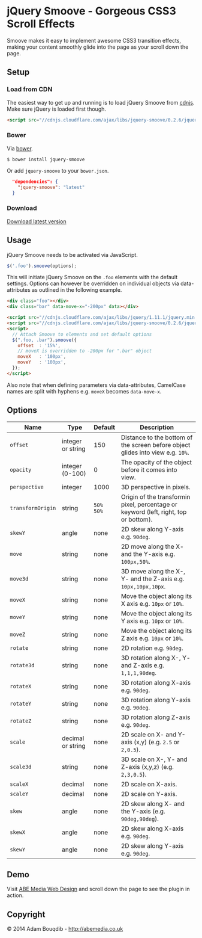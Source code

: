 jQuery Smoove - Gorgeous CSS3 Scroll Effects
=============

Smoove makes it easy to implement awesome CSS3 transition effects, making your content smoothly glide into the page as your scroll down the page.


## Setup

### Load from CDN

The easiest way to get up and running is to load jQuery Smoove from [cdnjs](http://cdnjs.com). Make sure jQuery is loaded first though.

```html
<script src="//cdnjs.cloudflare.com/ajax/libs/jquery-smoove/0.2.6/jquery.smoove.min.js"></script>
```

### Bower 

Via [bower](https://github.com/twitter/bower).

```
$ bower install jquery-smoove
```

Or add `jquery-smoove` to your `bower.json`.

``` json
  "dependencies": {
    "jquery-smoove": "latest"
  }
```

### Download 

[Download latest version](https://github.com/abeMedia/jquery-smoove/archive/0.2.6.zip)

## Usage

jQuery Smoove needs to be activated via JavaScript.

```javascript
$('.foo').smoove(options);
```
This will initiate jQuery Smoove on the `.foo` elements with the default settings. Options can however be overridden on individual objects via data-attributes as outlined in the following example.

```html
<div class="foo"></div>
<div class="bar" data-move-x="-200px" data></div>

<script src="//cdnjs.cloudflare.com/ajax/libs/jquery/1.11.1/jquery.min.js"></script>
<script src="//cdnjs.cloudflare.com/ajax/libs/jquery-smoove/0.2.6/jquery.smoove.min.js"></script>
<script>
  // Attach Smoove to elements and set default options
  $(".foo, .bar").smoove({
    offset  : '15%',
    // moveX is overridden to -200px for ".bar" object
    moveX   : '100px',
    moveY   : '100px',
  });
</script>
```

Also note that when defining parameters via data-attributes, CamelCase names are split with hyphens e.g. `moveX` becomes `data-move-x`.


## Options

| Name      | Type | Default | Description |
|-----------|------|---------|-------------|
| `offset`  | integer or string  | 150 | Distance to the bottom of the screen before object glides into view e.g. `10%`. |
| `opacity` | integer (0-100) | 0 | The opacity of the object before it comes into view. |
| `perspective` | integer | 1000 | 3D perspective in pixels. |
| `transformOrigin` | string | `50% 50%` | Origin of the transformin pixel, percentage or keyword (left, right, top or bottom). |
| `skewY`   | angle | none | 2D skew along Y-axis e.g. `90deg`. |
| `move`    | string | none | 2D move along the X- and the Y-axis e.g. `100px,50%`. |
| `move3d`  | string | none | 3D move along the X-, Y- and the Z-axis e.g. `10px,10px,10px`. |
| `moveX`   | string | none | Move the object along its X axis e.g. `10px` or `10%`. |
| `moveY`   | string | none | Move the object along its Y axis e.g. `10px` or `10%`. |
| `moveZ`   | string | none | Move the object along its Z axis e.g. `10px` or `10%`. |
| `rotate`  | string | none | 2D rotation e.g. `90deg`. |
| `rotate3d`| string | none | 3D rotation along X-, Y- and Z-axis e.g. `1,1,1,90deg`. |
| `rotateX` | string | none | 3D rotation along X-axis e.g. `90deg`. |
| `rotateY` | string | none | 3D rotation along Y-axis e.g. `90deg`. |
| `rotateZ` | string | none | 3D rotation along Z-axis e.g. `90deg`. |
| `scale`   | decimal or string  | none | 2D scale on X- and Y-axis (x,y) (e.g. `2.5` or `2,0.5`). |
| `scale3d` | string | none | 3D scale on X-, Y- and Z-axis (x,y,z) (e.g. `2,3,0.5`). |
| `scaleX`  | decimal | none | 2D scale on X-axis. |
| `scaleY`  | decimal | none | 2D scale on Y-axis. |
| `skew`    | angle | none | 2D skew along X- and the Y-axis (e.g. `90deg,90deg`). |
| `skewX`   | angle | none | 2D skew along X-axis e.g. `90deg`. |
| `skewY`   | angle | none | 2D skew along Y-axis e.g. `90deg`. |
 

## Demo

Visit [ABE Media Web Design](http://abemedia.co.uk) and scroll down the page to see the plugin in action.


## Copyright

&copy; 2014 Adam Bouqdib - http://abemedia.co.uk
